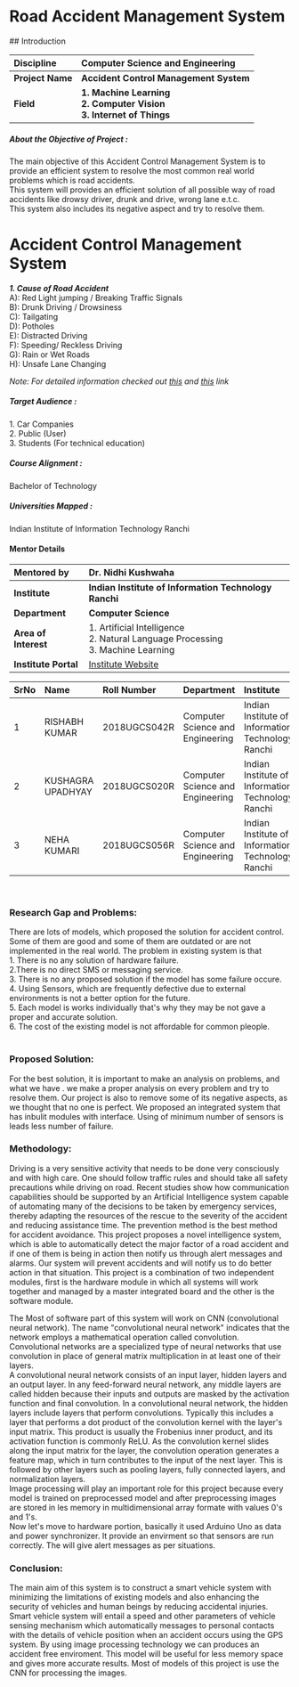 <h1>Road Accident Management System</h1>
## Introduction 

<br>

<b>Discipline | <b>Computer Science and Engineering
:--|:--|
<b> Project Name | <b> Accident Control Management System
<b> Field |     <b> 1. Machine Learning<br>2. Computer Vision<br>3. Internet of Things

<h5> About the Objective of Project  : </h5>

The main objective of this Accident Control Management System is to provide an efficient system to resolve the most common real world problems which is road accidents.<br>
This system will provides an efficient solution of all possible way of road accidents like drowsy driver, drunk and drive, wrong lane e.t.c.<br>
This system also includes its negative aspect and try to resolve them.

# Accident Control Management System
<b ><i>1. Cause of Road Accident</i></b><br>
A): Red Light jumping / Breaking Traffic Signals<br>
B): Drunk Driving / Drowsiness<br>
C): Tailgating<br>
D): Potholes<br>
E): Distracted Driving<br>
F): Speeding/ Reckless Driving<br>
G): Rain or Wet Roads<br>
H): Unsafe Lane Changing<br>

*Note: For detailed information checked out <a href="https://www.reliancegeneral.co.in/Insurance/Knowledge-Center/Blogs/Common-Causes-of-Road-Accidents-in-India.aspx">this</a> and <a href="https://www.prsindia.org/policy/vital-stats/overview-road-accidents-india">this</a> link*

<h5> Target Audience : </h5>
1. Car Companies<br>
2. Public (User)<br>
3. Students (For technical education)<br>

<h5> Course Alignment : </h5>

Bachelor of Technology

<h5> Universities Mapped : </h5>

Indian Institute of Information Technology Ranchi
  
#### Mentor Details

<b>Mentored by | <b>  Dr. Nidhi Kushwaha 
:--|:--|
<b> Institute | <b> Indian Institute of Information Technology Ranchi
<b> Department | <b> Computer Science
<b> Area of Interest | 1. Artificial Intelligence<br>2. Natural Language Processing<br>3. Machine Learning
<b> Institute Portal | <a href="https://iiitranchi.ac.in/">Institute Website</a>

SrNo | Name | Roll Number | Department| Institute | Email id
:--|:--|:--|:--|:--|:--|
1 | RISHABH KUMAR | 2018UGCS042R | Computer Science and Engineering | Indian Institute of Information Technology Ranchi | rishabhk.btech.cs18@iiitranchi.ac.in
2 | KUSHAGRA UPADHYAY | 2018UGCS020R | Computer Science and Engineering | Indian Institute of Information Technology Ranchi | kushagra.btech.cs18@iiitranchi.ac.in
3 | NEHA KUMARI | 2018UGCS056R | Computer Science and Engineering | Indian Institute of Information Technology Ranchi | nehagaur.btech.cs18@iiitranchi.ac.in
<br>
<h3>Research Gap and Problems:</h3>
There are lots of models, which proposed the solution for accident control. Some of them are good and some of them are outdated or are not implemented in the real world. The problem in existing system is that<br>1. There is no any solution of hardware failure.<br>2.There is no direct SMS or messaging service.<br>
3. There is no any proposed solution if the model has some failure occure.<br>4. Using Sensors, which are frequently defective due to external environments is not a better option for the future.<br> 5. Each model is works individually that's why they may be not gave a proper and accurate solution.<br> 6. The cost of the existing model is not affordable for common pleople.<br>
   <br>
   <h3> Proposed Solution:</h3>
   For the best solution, it is important to make an analysis on problems, and what we have . we make a proper analysis on every problem and try to resolve them. Our project is also to remove some of its negative aspects, as we thought that no one is perfect. We proposed an integrated system that has inbulit modules with interface.
   Using of minimum number of sensors is leads less number of failure.
   <br>
   <h3>Methodology:</h3>
   Driving is a very sensitive activity that needs to be done very consciously and with high care. One should follow traffic rules and should take all safety precautions while driving on road. Recent studies show how communication capabilities should be supported by an Artificial Intelligence system capable of automating many of the decisions to be taken by emergency services, thereby adapting the resources of the rescue to the severity of the accident and reducing assistance time. The prevention method is the best method for accident avoidance. This project proposes a novel intelligence system, which is able to automatically detect the major factor of a road accident and if one of them is being in action then notify us through alert messages and alarms. Our system will prevent accidents and will notify us to do better action in that situation. This project is a combination of two independent modules, first is the hardware module in which all systems will work together and managed by a master integrated board and the other is the software module.<br>
   
The Most of software part of this system will work on CNN (convolutional neural network). The name "convolutional neural network" indicates that the network employs a mathematical operation called convolution. Convolutional networks are a specialized type of neural networks that use convolution in place of general matrix multiplication in at least one of their layers.<br>A convolutional neural network consists of an input layer, hidden layers and an output layer. In any feed-forward neural network, any middle layers are called hidden because their inputs and outputs are masked by the activation function and final convolution. In a convolutional neural network, the hidden layers include layers that perform convolutions. Typically this includes a layer that performs a dot product of the convolution kernel with the layer's input matrix. This product is usually the Frobenius inner product, and its activation function is commonly ReLU. As the convolution kernel slides along the input matrix for the layer, the convolution operation generates a feature map, which in turn contributes to the input of the next layer. This is followed by other layers such as pooling layers, fully connected layers, and normalization layers.<br>
 Image processing will play an important role for this project because every model is trained on preprocessed model and after preprocessing images are stored in les memory in multidimensional array formate with values 0's and 1's.<br>
   Now let's move to hardware portion, basically it used Arduino Uno as data and power synchronizer. It provide an envirment so that sensors are run correctly. The will give alert messages as per situations.

<h3>Conclusion:</h3>
The main aim of this system is to construct a smart vehicle system with minimizing the limitations of existing models and also enhancing the security of vehicles and human beings by reducing accidental injuries. Smart vehicle system will entail a speed and other parameters of vehicle sensing mechanism which automatically messages to personal contacts with the details of vehicle position when an accident occurs using the GPS system. By using image processing technology we can produces an accident free enviroment. This model will be useful for less memory space and gives more accurate results. Most of models of this project is use the CNN for processing the images.<br><br>
